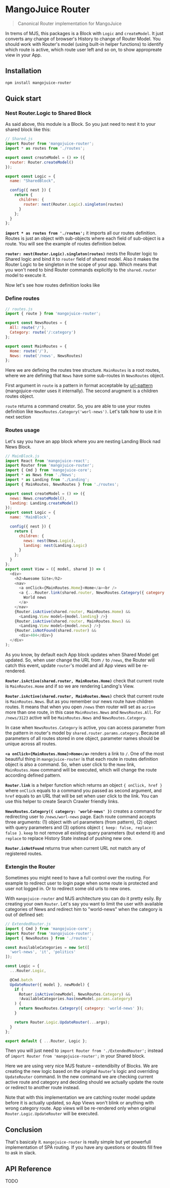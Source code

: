 # MangoJuice Router

> Canonical Router implementation for MangoJuice

In trems of MJS, this packages is a Block with `Logic` and `createModel`. It just converts any change of browser's History to change of Router Model. You should work with Router's model (using built-in helper functions) to identify which route is active, which route user left and so on, to show appropreate view in your App.

## Installation
```bash
npm install mangojuice-router
```

## Quick start
### Nest Router.Logic to Shared Block
As said above, this module is a Block. So you just need to nest it to your shared block like this:

```js
// Shared.js
import Router from 'mangojuice-router';
import * as routes from './routes';

export const createModel = () => ({
  router: Router.createModel()
});

export const Logic = {
  name: "SharedBlock",

  config({ nest }) {
    return {
      children: {
        router: nest(Router.Logic).singleton(routes)
      }
    };
  }
};
```

**`import * as routes from './routes';`** it imports all our routes definition. Routes is just an object with sub-objects where each field of sub-object is a route. You will see the example of routes definition below.

**`router: nest(Router.Logic).singleton(routes)`** nests the Router logic to Shared logic and bind it to `router` field of shared model. Also it makes the Router Logic to be singleton in the scope of your app. Which means that you won't need to bind Router commands explicitly to the `shared.router` model to execute it.

Now let's see how routes definition looks like

### Define routes
```js
// routes.js
import { route } from 'mangojuice-router';

export const NewsRoutes = {
  All: route('/'),
  Category: route('/:category')
};

export const MainRoutes = {
  Home: route('/'),
  News: route('/news', NewsRoutes)
};
```

Here we are defining the routes tree structure. `MainRoutes` is a root routes, where we are defining that `News` have some sub-routes in `NewsRoutes` object.

First argument in `route` is a pattern in format acceptable by [url-pattern](https://github.com/snd/url-pattern) (mangojuice-router uses it internally). The second arugment is a children routes object.

`route` returns a command creator. So, you are able to use your routes definition like `NewsRoutes.Category('worl-news')`. Let's talk how to use it in next section

### Routes usage
Let's say you have an app block where you are nesting Landing Block nad News Block.

```js
// MainBlock.js
import React from 'mangojuice-react';
import Router from 'mangojuice-router';
import { Cmd } from 'mangojuice-core';
import * as News from './News';
import * as Landing from './Landing';
import { MainRoutes, NewsRoutes } from './routes';

export const createModel = () => ({
  news: News.createModel(),
  landing: Landing.createModel()
});
export const Logic = {
  name: 'MainBlock',

  config({ nest }) {
    return {
      children: {
        news: nest(News.Logic),
        landing: nest(Landing.Logic)
      }
    };
  }
};
export const View = ({ model, shared }) => (
  <div>
    <h2>Awesome Site</h2>
    <nav>
      <a onClick={MainRoutes.Home}>Home</a><br />
      <a {...Router.link(shared.router, NewsRoutes.Category({ category: 'world-news' }))}>
        World news
      </a>
    </nav>
    {Router.isActive(shared.router, MainRoutes.Home) &&
      <Landing.View model={model.landing} />}
    {Router.isActive(shared.router, MainRoutes.News) &&
      <Landing.View model={model.news} />}
    {Router.isNotFound(shared.router) &&
      <div>404</div>}
  </div>
);
```

As you know, by default each App block updates when Shared Model get updated. So, when user change the URL from `/` to `/news`, the Router will catch this event, update `router`'s model and all App views will be re-rendered.

**`Router.isActive(shared.router, MainRoutes.Home)`** check that current route is `MainRoutes.Home` and if so we are rendering Landing's View.

**`Router.isActive(shared.router, MainRoutes.News)`** check that current route is `MainRoutes.News`. But as you remember our news route have children routes. It means that when you open `/news` then router will set as `acrive` more than one route, in this case `MainRoutes.News` and `NewsRoutes.All`. For `/news/3123` active will be `MainRoutes.News` and `NewsRoutes.Category`.

In case when `NewsRoutes.Category` is active, you can access parameter from the pattern in router's model by `shared.router.params.category`. Because all parameters of all routes stored in one object, parameter names should be unique across all routes.

**`<a onClick={MainRoutes.Home}>Home</a>`** renders a link to `/`. One of the most beautiful thing in `mangojuice-router` is that each route in routes definition object is also a command. So, when user click to the `Home` link, `MainRoutes.Home` command will be executed, which will change the route according defined pattern.

**`Router.link`** is a helper function which returns an object `{ onClick, href }` where `onClick` equals to a command you passed as second argument, and `href` equals to an URL that will be set when user click to the link. You can use this helper to create Search Crawler friendly links.

**`NewsRoutes.Category({ category: 'world-news' })`** creates a command for redirecting user to `/news/worl-news` page. Each route command accepts three arguments: (1) object with url parameters (from pattern), (2) object with query parameters and (3) options object `{ keep: false, replace: false }`. `keep` to not remove all existing query parameters (but extend it) and `replace` to replace History State instead of pushing new one.

**`Router.isNotFound`** returns true when current URL not match any of registered routes.

### Extengin the Router
Sometimes you might need to have a full control over the routing. For example to redirect user to login page when some route is protected and user not logged in. Or to redirect some old urls to new ones.

With `mangojuice-router` and MJS architecture you can do it pretty esily. By creating your own `Router`. Let's say you want to limit the user with available categories of News and redirect him to "world-news" when the category is out of defined set:

```js
// ExtendedRouter.js
import { Cmd } from 'mangojuice-core';
import Router from 'mangojuice-router';
import { NewsRoutes } from './routes';

const AvailableCategories = new Set([
  'worl-news', 'it', 'politics'
]);

const Logic = {
  ...Router.Logic,

  @Cmd.batch
  UpdateRouter({ model }, newModel) {
    if (
      Rotuer.isActive(newModel, NewsRoutes.Category) &&
      !AvailableCategories.has(newModel.params.category)
    ) {
      return NewsRoutes.Category({ category: 'world-news' });
    }

    return Router.Logic.UpdateRouter(...args);
  }
};

export default { ...Router, Logic };
```

Then you will just need to `import Router from './ExtendedRouter';` instead of `import Router from 'mangojuice-router';` in your Shared block.

Here we are using very nice MJS feature – extendibilty of Blocks. We are creating the new logic based on the original `Router`'s logic and overriding `UpdateRouter` command. In the new command we are checking current active route and category and deciding should we actually update the route or redirect to another route instead.

Note that with this implementation we are catching router model update before it is actually updated, so App Views won't blink or anything with wrong category route. App views will be re-rendered only when original `Router.Logic.UpdateRouter` will be executed.

## Conclusion
That's basicaly it. `mangojuice-router` is really simple but yet powerfull implementation of SPA routing. If you have any questions or doubts fill free to ask in slack.

## API Reference
TODO
